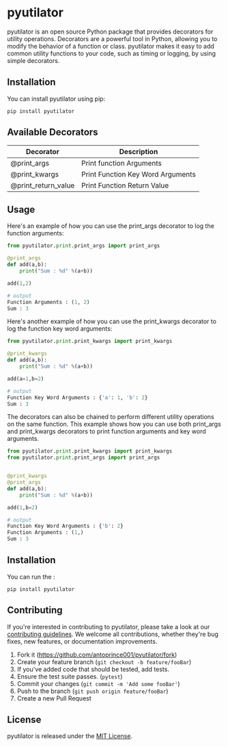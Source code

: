 # pyutilator

pyutilator is an open source Python package that provides decorators for utility operations. Decorators are a powerful tool in Python, allowing you to modify the behavior of a function or class. pyutilator makes it easy to add common utility functions to your code, such as timing or logging, by using simple decorators.

## Installation
You can install pyutilator using pip:

``` pip install pyutilator ```

## Available Decorators

  | Decorator | Description |
  | ----------- | ----------- |
  | @print_args | Print function Arguments |
  | @print_kwargs | Print Function Key Word Arguments |
  | @print_return_value | Print Function Return Value |
 

## Usage
Here's an example of how you can use the print_args decorator to log the function arguments:

```python
from pyutilator.print.print_args import print_args

@print_args
def add(a,b):
    print("Sum : %d" %(a+b))

add(1,2)
```

```python
# output
Function Arguments : (1, 2) 
Sum : 3
```

Here's another example of how you can use the print_kwargs decorator to log the function key word arguments:
```python
from pyutilator.print.print_kwargs import print_kwargs

@print_kwargs
def add(a,b):
    print("Sum : %d" %(a+b))

add(a=1,b=2)
```

```python
# output
Function Key Word Arguments : {'a': 1, 'b': 2}
Sum : 3
```

The decorators can also be chained to perform different utility operations on the same function. This example shows how you can use both print_args and print_kwargs decorators to print function arguments and key word arguments.
```python
from pyutilator.print.print_kwargs import print_kwargs
from pyutilator.print.print_args import print_args


@print_kwargs
@print_args
def add(a,b):
    print("Sum : %d" %(a+b))

add(1,b=2)
```

```python
# output
Function Key Word Arguments : {'b': 2}
Function Arguments : (1,) 
Sum : 3
```

## Installation
You can run the :

``` pip install pyutilator ```

## Contributing
If you're interested in contributing to pyutilator, please take a look at our [contributing guidelines](https://github.com/antoprince001/pyutilator/blob/main/CONTRIBUTION.md). We welcome all contributions, whether they're bug fixes, new features, or documentation improvements.

1. Fork it (<https://github.com/antoprince001/pyutilator/fork>)
2. Create your feature branch (`git checkout -b feature/fooBar`)
3. If you've added code that should be tested, add tests.
4. Ensure the test suite passes. (`pytest`)
5. Commit your changes (`git commit -m 'Add some fooBar'`)
6. Push to the branch (`git push origin feature/fooBar`)
7. Create a new Pull Request


## License
pyutilator is released under the [MIT License](https://github.com/antoprince001/pyutilator/blob/main/LICENSE.md).



